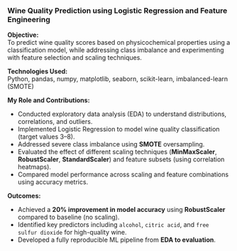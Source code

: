 ### Wine Quality Prediction using Logistic Regression and Feature Engineering

**Objective:**  
To predict wine quality scores based on physicochemical properties using a classification model, while addressing class imbalance and experimenting with feature selection and scaling techniques.

**Technologies Used:**  
Python, pandas, numpy, matplotlib, seaborn, scikit-learn, imbalanced-learn (SMOTE)

**My Role and Contributions:**

- Conducted exploratory data analysis (EDA) to understand distributions, correlations, and outliers.
- Implemented Logistic Regression to model wine quality classification (target values 3–8).
- Addressed severe class imbalance using **SMOTE** oversampling.
- Evaluated the effect of different scaling techniques (**MinMaxScaler**, **RobustScaler**, **StandardScaler**) and feature subsets (using correlation heatmaps).
- Compared model performance across scaling and feature combinations using accuracy metrics.

**Outcomes:**

- Achieved a **20% improvement in model accuracy** using **RobustScaler** compared to baseline (no scaling).
- Identified key predictors including `alcohol`, `citric acid`, and `free sulfur dioxide` for high-quality wine.
- Developed a fully reproducible ML pipeline from **EDA to evaluation**.
